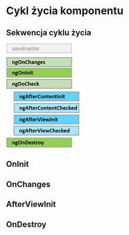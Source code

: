 # Cykl życia komponentu

## Sekwencja cyklu życia

![](/assets/hooks-in-sequence.png)

## OnInit

## OnChanges

## AfterViewInit

## OnDestroy